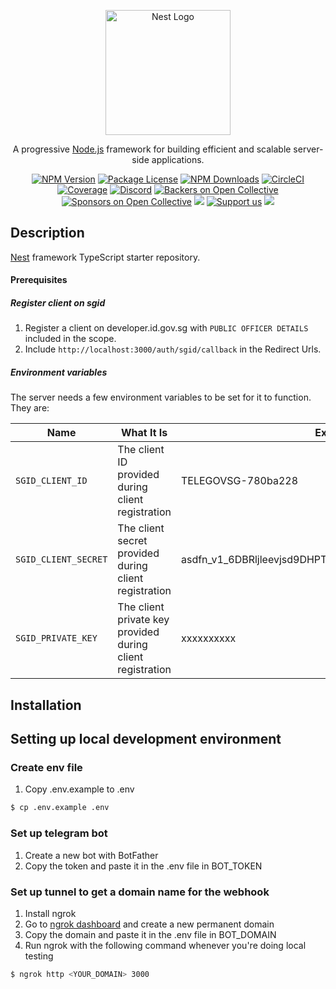 <p align="center">
  <a href="http://nestjs.com/" target="blank"><img src="https://nestjs.com/img/logo-small.svg" width="200" alt="Nest Logo" /></a>
</p>

[circleci-image]: https://img.shields.io/circleci/build/github/nestjs/nest/master?token=abc123def456
[circleci-url]: https://circleci.com/gh/nestjs/nest

  <p align="center">A progressive <a href="http://nodejs.org" target="_blank">Node.js</a> framework for building efficient and scalable server-side applications.</p>
    <p align="center">
<a href="https://www.npmjs.com/~nestjscore" target="_blank"><img src="https://img.shields.io/npm/v/@nestjs/core.svg" alt="NPM Version" /></a>
<a href="https://www.npmjs.com/~nestjscore" target="_blank"><img src="https://img.shields.io/npm/l/@nestjs/core.svg" alt="Package License" /></a>
<a href="https://www.npmjs.com/~nestjscore" target="_blank"><img src="https://img.shields.io/npm/dm/@nestjs/common.svg" alt="NPM Downloads" /></a>
<a href="https://circleci.com/gh/nestjs/nest" target="_blank"><img src="https://img.shields.io/circleci/build/github/nestjs/nest/master" alt="CircleCI" /></a>
<a href="https://coveralls.io/github/nestjs/nest?branch=master" target="_blank"><img src="https://coveralls.io/repos/github/nestjs/nest/badge.svg?branch=master#9" alt="Coverage" /></a>
<a href="https://discord.gg/G7Qnnhy" target="_blank"><img src="https://img.shields.io/badge/discord-online-brightgreen.svg" alt="Discord"/></a>
<a href="https://opencollective.com/nest#backer" target="_blank"><img src="https://opencollective.com/nest/backers/badge.svg" alt="Backers on Open Collective" /></a>
<a href="https://opencollective.com/nest#sponsor" target="_blank"><img src="https://opencollective.com/nest/sponsors/badge.svg" alt="Sponsors on Open Collective" /></a>
  <a href="https://paypal.me/kamilmysliwiec" target="_blank"><img src="https://img.shields.io/badge/Donate-PayPal-ff3f59.svg"/></a>
    <a href="https://opencollective.com/nest#sponsor"  target="_blank"><img src="https://img.shields.io/badge/Support%20us-Open%20Collective-41B883.svg" alt="Support us"></a>
  <a href="https://twitter.com/nestframework" target="_blank"><img src="https://img.shields.io/twitter/follow/nestframework.svg?style=social&label=Follow"></a>
</p>
  <!--[![Backers on Open Collective](https://opencollective.com/nest/backers/badge.svg)](https://opencollective.com/nest#backer)
  [![Sponsors on Open Collective](https://opencollective.com/nest/sponsors/badge.svg)](https://opencollective.com/nest#sponsor)-->

## Description

[Nest](https://github.com/nestjs/nest) framework TypeScript starter repository.

#### Prerequisites

##### Register client on sgid

1. Register a client on developer.id.gov.sg with `PUBLIC OFFICER DETAILS` included in the scope.
2. Include `http://localhost:3000/auth/sgid/callback` in the Redirect Urls.

##### Environment variables

The server needs a few environment variables to be set for it to function. They are:

| Name                      | What It Is                                                 | Example                                               |
| ------------------------- | ---------------------------------------------------------- | ----------------------------------------------------- |
| `SGID_CLIENT_ID`          | The client ID provided during client registration          | TELEGOVSG-780ba228                                    |
| `SGID_CLIENT_SECRET`      | The client secret provided during client registration      | asdfn_v1_6DBRljleevjsd9DHPThsKDVDSenssCwW9zfA8W2ddf/T |
| `SGID_PRIVATE_KEY` | The client private key provided during client registration | xxxxxxxxxx                                            |

## Installation

## Setting up local development environment
### Create env file
1. Copy .env.example to .env
```bash
$ cp .env.example .env
```
### Set up telegram bot
1. Create a new bot with BotFather
2. Copy the token and paste it in the .env file in BOT_TOKEN

### Set up tunnel to get a domain name for the webhook
1. Install ngrok
2. Go to [ngrok dashboard](https://dashboard.ngrok.com/cloud-edge/domains) and create a new permanent domain
3. Copy the domain and paste it in the .env file in BOT_DOMAIN
4. Run ngrok with the following command whenever you're doing local testing
```bash
$ ngrok http <YOUR_DOMAIN> 3000
```
